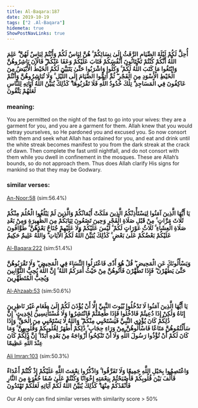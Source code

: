 ```yaml
---
title: Al-Baqara:187
date: 2019-10-19
tags: ["2 .Al-Baqara"]
hidemeta: true 
ShowPostNavLinks: true 
---
```

### أُحِلَّ لَكُمْ لَيْلَةَ الصِّيَامِ الرَّفَثُ إِلَىٰ نِسَائِكُمْ ۚ هُنَّ لِبَاسٌ لَكُمْ وَأَنْتُمْ لِبَاسٌ لَهُنَّ ۗ عَلِمَ اللَّهُ أَنَّكُمْ كُنْتُمْ تَخْتَانُونَ أَنْفُسَكُمْ فَتَابَ عَلَيْكُمْ وَعَفَا عَنْكُمْ ۖ فَالْآنَ بَاشِرُوهُنَّ وَابْتَغُوا مَا كَتَبَ اللَّهُ لَكُمْ ۚ وَكُلُوا وَاشْرَبُوا حَتَّىٰ يَتَبَيَّنَ لَكُمُ الْخَيْطُ الْأَبْيَضُ مِنَ الْخَيْطِ الْأَسْوَدِ مِنَ الْفَجْرِ ۖ ثُمَّ أَتِمُّوا الصِّيَامَ إِلَى اللَّيْلِ ۚ وَلَا تُبَاشِرُوهُنَّ وَأَنْتُمْ عَاكِفُونَ فِي الْمَسَاجِدِ ۗ تِلْكَ حُدُودُ اللَّهِ فَلَا تَقْرَبُوهَا ۗ كَذَٰلِكَ يُبَيِّنُ اللَّهُ آيَاتِهِ لِلنَّاسِ لَعَلَّهُمْ يَتَّقُونَ
### meaning: 
You are permitted on the night of the fast to go into your wives: they are a garment for you, and you are a garment for them. Allah knew that you would betray yourselves, so He pardoned you and excused you. So now consort with them and seek what Allah has ordained for you, and eat and drink until the white streak becomes manifest to you from the dark streak at the crack of dawn. Then complete the fast until nightfall, and do not consort with them while you dwell in confinement in the mosques. These are Allah’s bounds, so do not approach them. Thus does Allah clarify His signs for mankind so that they may be Godwary.
### similar verses: 

[An-Noor:58](/24/58) (sim:56.4%)

### يَا أَيُّهَا الَّذِينَ آمَنُوا لِيَسْتَأْذِنْكُمُ الَّذِينَ مَلَكَتْ أَيْمَانُكُمْ وَالَّذِينَ لَمْ يَبْلُغُوا الْحُلُمَ مِنْكُمْ ثَلَاثَ مَرَّاتٍ ۚ مِنْ قَبْلِ صَلَاةِ الْفَجْرِ وَحِينَ تَضَعُونَ ثِيَابَكُمْ مِنَ الظَّهِيرَةِ وَمِنْ بَعْدِ صَلَاةِ الْعِشَاءِ ۚ ثَلَاثُ عَوْرَاتٍ لَكُمْ ۚ لَيْسَ عَلَيْكُمْ وَلَا عَلَيْهِمْ جُنَاحٌ بَعْدَهُنَّ ۚ طَوَّافُونَ عَلَيْكُمْ بَعْضُكُمْ عَلَىٰ بَعْضٍ ۚ كَذَٰلِكَ يُبَيِّنُ اللَّهُ لَكُمُ الْآيَاتِ ۗ وَاللَّهُ عَلِيمٌ حَكِيمٌ

[Al-Baqara:222](/2/222) (sim:51.4%)

### وَيَسْأَلُونَكَ عَنِ الْمَحِيضِ ۖ قُلْ هُوَ أَذًى فَاعْتَزِلُوا النِّسَاءَ فِي الْمَحِيضِ ۖ وَلَا تَقْرَبُوهُنَّ حَتَّىٰ يَطْهُرْنَ ۖ فَإِذَا تَطَهَّرْنَ فَأْتُوهُنَّ مِنْ حَيْثُ أَمَرَكُمُ اللَّهُ ۚ إِنَّ اللَّهَ يُحِبُّ التَّوَّابِينَ وَيُحِبُّ الْمُتَطَهِّرِينَ

[Al-Ahzaab:53](/33/53) (sim:50.6%)

### يَا أَيُّهَا الَّذِينَ آمَنُوا لَا تَدْخُلُوا بُيُوتَ النَّبِيِّ إِلَّا أَنْ يُؤْذَنَ لَكُمْ إِلَىٰ طَعَامٍ غَيْرَ نَاظِرِينَ إِنَاهُ وَلَٰكِنْ إِذَا دُعِيتُمْ فَادْخُلُوا فَإِذَا طَعِمْتُمْ فَانْتَشِرُوا وَلَا مُسْتَأْنِسِينَ لِحَدِيثٍ ۚ إِنَّ ذَٰلِكُمْ كَانَ يُؤْذِي النَّبِيَّ فَيَسْتَحْيِي مِنْكُمْ ۖ وَاللَّهُ لَا يَسْتَحْيِي مِنَ الْحَقِّ ۚ وَإِذَا سَأَلْتُمُوهُنَّ مَتَاعًا فَاسْأَلُوهُنَّ مِنْ وَرَاءِ حِجَابٍ ۚ ذَٰلِكُمْ أَطْهَرُ لِقُلُوبِكُمْ وَقُلُوبِهِنَّ ۚ وَمَا كَانَ لَكُمْ أَنْ تُؤْذُوا رَسُولَ اللَّهِ وَلَا أَنْ تَنْكِحُوا أَزْوَاجَهُ مِنْ بَعْدِهِ أَبَدًا ۚ إِنَّ ذَٰلِكُمْ كَانَ عِنْدَ اللَّهِ عَظِيمًا

[Ali Imran:103](/3/103) (sim:50.3%)

### وَاعْتَصِمُوا بِحَبْلِ اللَّهِ جَمِيعًا وَلَا تَفَرَّقُوا ۚ وَاذْكُرُوا نِعْمَتَ اللَّهِ عَلَيْكُمْ إِذْ كُنْتُمْ أَعْدَاءً فَأَلَّفَ بَيْنَ قُلُوبِكُمْ فَأَصْبَحْتُمْ بِنِعْمَتِهِ إِخْوَانًا وَكُنْتُمْ عَلَىٰ شَفَا حُفْرَةٍ مِنَ النَّارِ فَأَنْقَذَكُمْ مِنْهَا ۗ كَذَٰلِكَ يُبَيِّنُ اللَّهُ لَكُمْ آيَاتِهِ لَعَلَّكُمْ تَهْتَدُونَ

Our AI only can find similar verses with similarity score > 50% 
